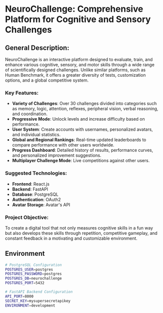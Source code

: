 # NeuroChallenge: Comprehensive Platform for Cognitive and Sensory Challenges

## General Description:

NeuroChallenge is an interactive platform designed to evaluate, train, and enhance various cognitive, sensory, and motor skills through a wide range of scientifically designed challenges. Unlike similar platforms, such as Human Benchmark, it offers a greater diversity of tests, customization options, and a global competitive system.

### Key Features:

- **Variety of Challenges**: Over 30 challenges divided into categories such as memory, logic, attention, reflexes, peripheral vision, verbal reasoning, and coordination.
- **Progressive Mode**: Unlock levels and increase difficulty based on performance.
- **User System**: Create accounts with usernames, personalized avatars, and individual statistics.
- **Global and Regional Rankings**: Real-time updated leaderboards to compare performance with other users worldwide.
- **Progress Dashboard**: Detailed history of results, performance curves, and personalized improvement suggestions.
- **Multiplayer Challenge Mode**: Live competitions against other users.

### Suggested Technologies:

- **Frontend**: React.js
- **Backend**: FastAPI
- **Database**: PostgreSQL
- **Authentication**: OAuth2
- **Avatar Storage**: Avatar's API

### Project Objective:

To create a digital tool that not only measures cognitive skills in a fun way but also develops these skills through repetition, competitive gameplay, and constant feedback in a motivating and customizable environment.

## Environment

```sh
# PostgreSQL Configuration
POSTGRES_USER=postgres
POSTGRES_PASSWORD=postgres
POSTGRES_DB=neurochallenge
POSTGRES_PORT=5432

# FastAPI Backend Configuration
API_PORT=8000
SECRET_KEY=mysupersecretapikey
ENVIRONMENT=development
```
